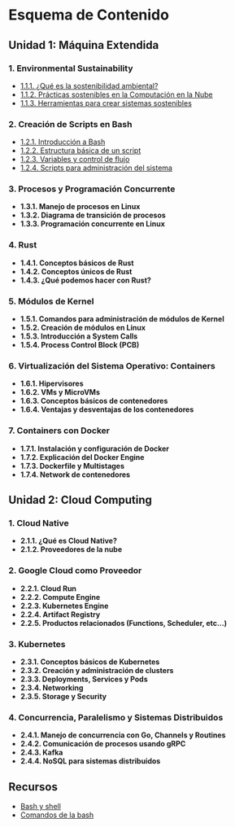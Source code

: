 # Esquema de Contenido

## Unidad 1: Máquina Extendida

### 1. Environmental Sustainability

- [1.1.1. ¿Qué es la sostenibilidad ambiental?](sostenibilidad_ambiental.md#que-es-la-sostenibilidad-ambiental)
- [1.1.2. Prácticas sostenibles en la Computación en la Nube](sostenibilidad_ambiental.md#practicas-sostenibles-en-la-computacion-en-la-nube)
- [1.1.3. Herramientas para crear sistemas sostenibles](sostenibilidad_ambiental.md#herramientas-para-crear-sistemas-sostenibles)

### 2. Creación de Scripts en Bash

- [1.2.1. Introducción a Bash](bash_scripts.md#1-2-1-introducción-a-bash)
- [1.2.2. Estructura básica de un script](bash_scripts.md#1-2-2-estructura-básica-de-un-script)
- [1.2.3. Variables y control de flujo](bash_scripts.md#1-2-3-variables-y-control-de-flujo)
- [1.2.4. Scripts para administración del sistema](bash_scripts.md#1-2-4-scripts-para-administración-del-sistema)


### 3. Procesos y Programación Concurrente

- **1.3.1. Manejo de procesos en Linux**
- **1.3.2. Diagrama de transición de procesos**
- **1.3.3. Programación concurrente en Linux**

### 4. Rust

- **1.4.1. Conceptos básicos de Rust**
- **1.4.2. Conceptos únicos de Rust**
- **1.4.3. ¿Qué podemos hacer con Rust?**

### 5. Módulos de Kernel

- **1.5.1. Comandos para administración de módulos de Kernel**
- **1.5.2. Creación de módulos en Linux**
- **1.5.3. Introducción a System Calls**
- **1.5.4. Process Control Block (PCB)**

### 6. Virtualización del Sistema Operativo: Containers

- **1.6.1. Hipervisores**
- **1.6.2. VMs y MicroVMs**
- **1.6.3. Conceptos básicos de contenedores**
- **1.6.4. Ventajas y desventajas de los contenedores**

### 7. Containers con Docker

- **1.7.1. Instalación y configuración de Docker**
- **1.7.2. Explicación del Docker Engine**
- **1.7.3. Dockerfile y Multistages**
- **1.7.4. Network de contenedores**

## Unidad 2: Cloud Computing

### 1. Cloud Native

- **2.1.1. ¿Qué es Cloud Native?**
- **2.1.2. Proveedores de la nube**

### 2. Google Cloud como Proveedor

- **2.2.1. Cloud Run**
- **2.2.2. Compute Engine**
- **2.2.3. Kubernetes Engine**
- **2.2.4. Artifact Registry**
- **2.2.5. Productos relacionados (Functions, Scheduler, etc…)**

### 3. Kubernetes

- **2.3.1. Conceptos básicos de Kubernetes**
- **2.3.2. Creación y administración de clusters**
- **2.3.3. Deployments, Services y Pods**
- **2.3.4. Networking**
- **2.3.5. Storage y Security**

### 4. Concurrencia, Paralelismo y Sistemas Distribuidos

- **2.4.1. Manejo de concurrencia con Go, Channels y Routines**
- **2.4.2. Comunicación de procesos usando gRPC**
- **2.4.3. Kafka**
- **2.4.4. NoSQL para sistemas distribuidos**




## Recursos

- [Bash y shell](https://recluit.com/que-es-bash/#:~:text=Bash%20es%20un%20programa%20shell,los%20sistemas%20operativos%20GNU%2FLinux.)
- [Comandos de la bash](https://devhints.io/bash)